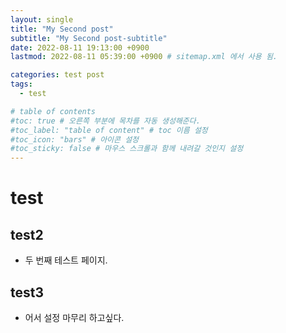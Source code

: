 ```yaml
---
layout: single
title: "My Second post"
subtitle: "My Second post-subtitle"
date: 2022-08-11 19:13:00 +0900
lastmod: 2022-08-11 05:39:00 +0900 # sitemap.xml 에서 사용 됨. 

categories: test post
tags:
  - test

# table of contents
#toc: true # 오른쪽 부분에 목차를 자동 생성해준다.
#toc_label: "table of content" # toc 이름 설정
#toc_icon: "bars" # 아이콘 설정
#toc_sticky: false # 마우스 스크롤과 함께 내려갈 것인지 설정
---
```


# test

## test2
- 두 번째 테스트 페이지.


## test3
- 어서 설정 마무리 하고싶다.
